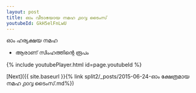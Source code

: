 ```yaml
---
layout: post
title: ഓം വീടാഭയായ നമഹ ൧൦൮ ടൈംസ്
youtubeId: GkH5elFnLwU
---
```

 
 
 ഓം ഹര്യക്ഷയ നമഹ 
 
 -  ആരാണ് സിംഹത്തിന്റെ രൂപം 
 
  
 
  
 
 
 
 
 
 


{% include youtubePlayer.html id=page.youtubeId %}
 
[Next]({{ site.baseurl }}{% link  split2/_posts/2015-06-24-ഓം ക്ഷേത്രമായ നമഹ ൧൦൮ ടൈംസ്.md%})
 
